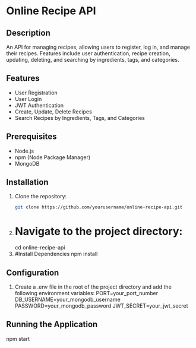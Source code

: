 # Online Recipe API

## Description
An API for managing recipes, allowing users to register, log in, and manage their recipes.
Features include user authentication, recipe creation, updating, deleting, and searching by ingredients, tags, and categories.

## Features
- User Registration
- User Login
- JWT Authentication
- Create, Update, Delete Recipes
- Search Recipes by Ingredients, Tags, and Categories

## Prerequisites
- Node.js
- npm (Node Package Manager)
- MongoDB

## Installation
1. Clone the repository:
   ```bash
   git clone https://github.com/yourusername/online-recipe-api.git
2. # Navigate to the project directory:
     cd online-recipe-api
3. #Install Dependencies
     npm install
## Configuration
1. Create a .env file in the root of the project directory and add the following environment variables:
    PORT=your_port_number
    DB_USERNAME=your_mongodb_username
    PASSWORD=your_mongodb_password
    JWT_SECRET=your_jwt_secret
## Running the Application
npm start

